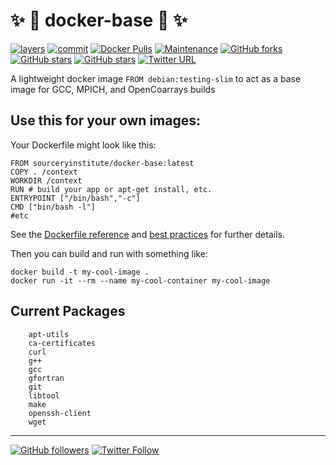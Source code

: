 ✨ 🐋 docker-base 🚢 ✨
========================

[![layers](https://images.microbadger.com/badges/image/sourceryinstitute/docker-base.svg)](https://hub.docker.com/r/sourceryinstitute/docker-base/)
[![commit](https://images.microbadger.com/badges/commit/sourceryinstitute/docker-base.svg)](https://hub.docker.com/r/sourceryinstitute/docker-base)
[![Docker Pulls](https://img.shields.io/docker/pulls/sourceryinstitute/docker-base.svg)](https://hub.docker.com/r/sourceryinstitute/docker-base/)
[![Maintenance](https://img.shields.io/maintenance/yes/2017.svg)]()
[![GitHub forks](https://img.shields.io/github/forks/sourceryinstitute/docker-base.svg?style=social&label=Fork)](https://github.com/sourceryinstitute/docker-base/fork)
[![GitHub stars](https://img.shields.io/github/stars/sourceryinstitute/docker-base.svg?style=social&label=Star)](https://github.com/sourceryinstitute/docker-base)
[![GitHub stars](https://img.shields.io/github/watchers/sourceryinstitute/docker-base.svg?style=social&label=Watch)](https://github.com/sourceryinstitute/docker-base)
[![Twitter URL](https://img.shields.io/twitter/url/http/shields.io.svg?style=social)](https://twitter.com/intent/tweet?hashtags=docker%2Cbuild%2CGCC%2CMPI&related=docker&text=Lightweight%20docker%20base%20image%20for%20building%20GCC%2C%20MPICH%20and%20OpenCoarrays%21&url=https%3A//github.com/sourceryinstitute/docker-base&via=zbeekman)

A lightweight docker image `FROM debian:testing-slim` to act as a base
image for GCC, MPICH, and OpenCoarrays builds

Use this for your own images:
-----------------------------

Your Dockerfile might look like this:

```
FROM sourceryinstitute/docker-base:latest
COPY . /context
WORKDIR /context
RUN # build your app or apt-get install, etc.
ENTRYPOINT ["/bin/bash","-c"]
CMD ["bin/bash -l"]
#etc
```

See the [Dockerfile reference] and [best practices] for further details.

Then you can build and run with something like:

```
docker build -t my-cool-image .
docker run -it --rm --name my-cool-container my-cool-image
```

Current Packages
----------------

        apt-utils
        ca-certificates
        curl
        g++
        gcc
        gfortran
        git
        libtool
        make
        openssh-client
        wget

---

[![GitHub followers](https://img.shields.io/github/followers/zbeekman.svg?style=social&label=Follow)](https://github.com/zbeekman)
[![Twitter Follow](https://img.shields.io/twitter/follow/zbeekman.svg?style=social&label=Follow)](https://twitter.com/intent/follow?screen_name=zbeekman)

[Dockerfile reference]: https://docs.docker.com/engine/reference/builder/
[best practices]: https://docs.docker.com/engine/userguide/eng-image/dockerfile_best-practices/
